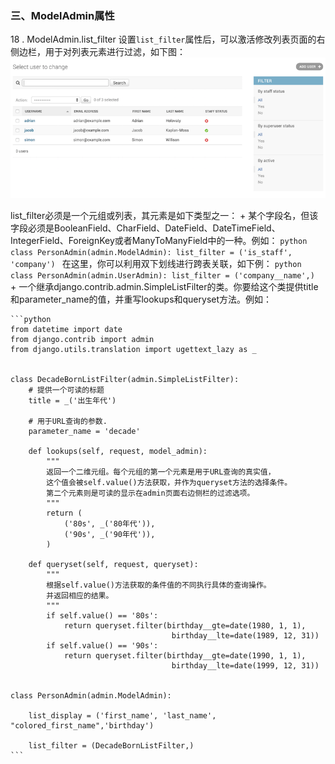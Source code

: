 ### 三、ModelAdmin属性

18 . ModelAdmin.list_filter
设置`list_filter`属性后，可以激活修改列表页面的右侧边栏，用于对列表元素进行过滤，如下图：
![](../images/chapter12/011.png)

list_filter必须是一个元组或列表，其元素是如下类型之一：
    + 某个字段名，但该字段必须是BooleanField、CharField、DateField、DateTimeField、IntegerField、ForeignKey或者ManyToManyField中的一种。例如：
    ```python
    class PersonAdmin(admin.ModelAdmin):
        list_filter = ('is_staff', 'company')
    ```
    在这里，你可以利用双下划线进行跨表关联，如下例：
    ```python
    class PersonAdmin(admin.UserAdmin):
        list_filter = ('company__name',)
    ```
    + 一个继承django.contrib.admin.SimpleListFilter的类。你要给这个类提供title和parameter_name的值，并重写lookups和queryset方法。例如：
    
    ```python
    from datetime import date
    from django.contrib import admin
    from django.utils.translation import ugettext_lazy as _
    
    
    class DecadeBornListFilter(admin.SimpleListFilter):
        # 提供一个可读的标题
        title = _('出生年代')
    
        # 用于URL查询的参数.
        parameter_name = 'decade'
    
        def lookups(self, request, model_admin):
            """
            返回一个二维元组。每个元组的第一个元素是用于URL查询的真实值，
            这个值会被self.value()方法获取，并作为queryset方法的选择条件。
            第二个元素则是可读的显示在admin页面右边侧栏的过滤选项。        
            """
            return (
                ('80s', _('80年代')),
                ('90s', _('90年代')),
            )
    
        def queryset(self, request, queryset):
            """
            根据self.value()方法获取的条件值的不同执行具体的查询操作。
            并返回相应的结果。
            """
            if self.value() == '80s':
                return queryset.filter(birthday__gte=date(1980, 1, 1),
                                        birthday__lte=date(1989, 12, 31))
            if self.value() == '90s':
                return queryset.filter(birthday__gte=date(1990, 1, 1),
                                        birthday__lte=date(1999, 12, 31))
    
    
    class PersonAdmin(admin.ModelAdmin):
    
        list_display = ('first_name', 'last_name', "colored_first_name",'birthday')
    
        list_filter = (DecadeBornListFilter,)
    ```